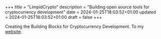 +++
title = "LimpidCrypto"
description = "Building open source tools for cryptocurrency development"
date = 2024-01-25T18:03:52+01:00
updated = 2024-01-25T18:03:52+01:00
draft = false
+++

Creating the Building Blocks for Cryptocurrency Development. To my [website](https://limpidcrypto.com).